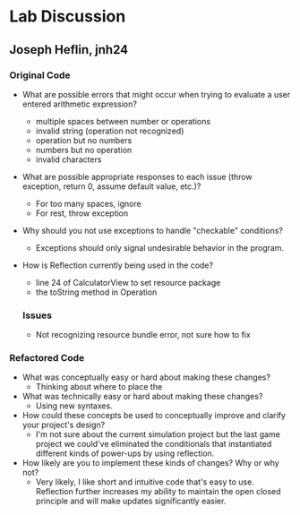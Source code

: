 # Lab Discussion
## Joseph Heflin, jnh24

### Original Code

 * What are possible errors that might occur when trying to evaluate a user entered arithmetic expression?
   - multiple spaces between number or operations
   - invalid string (operation not recognized)
   - operation but no numbers
   - numbers but no operation
   - invalid characters

 * What are possible appropriate responses to each issue (throw exception, return 0, assume default value, etc.)?
   - For too many spaces, ignore
   - For rest, throw exception

 * Why should you not use exceptions to handle "checkable" conditions?
   - Exceptions should only signal undesirable behavior in the program.

 * How is Reflection currently being used in the code?
   - line 24 of CalculatorView to set resource package
   - the toString method in Operation
   
   
   ### Issues
     - Not recognizing resource bundle error, not sure how to fix


### Refactored Code

* What was conceptually easy or hard about making these changes?
  - Thinking about where to place the 
* What was technically easy or hard about making these changes?
   - Using new syntaxes.
* How could these concepts be used to conceptually improve and clarify your project's design?
  - I'm not sure about the current simulation project but the last game project we could've eliminated the conditionals 
  that instantiated different kinds of power-ups by using reflection.
* How likely are you to implement these kinds of changes? Why or why not?
  - Very likely, I like short and intuitive code that's easy to use. Reflection further increases my ability  to
  maintain the open closed principle and will make updates significantly easier.

